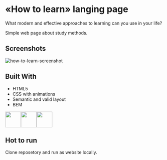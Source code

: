 
# «How to learn» langing page

What modern and effective approaches to learning can you use in your life?

Simple web page about study methods.

## Screenshots

![how-to-learn-screenshot](https://user-images.githubusercontent.com/67905360/174458805-1abb8252-aa4c-4f6a-8bb6-1327053a9824.png)

## Built With

- HTML5
- CSS with animations
- Semantic and valid layout
- BEM

<img height="50" src="https://cdn.jsdelivr.net/gh/devicons/devicon/icons/html5/html5-original.svg" /><img height="50" src="https://cdn.jsdelivr.net/gh/devicons/devicon/icons/css3/css3-original.svg" /><img height="50" src="https://ru.bem.info/S3zKVZJcFfltyiAz-bWVmw4o3IU.svgd" />

## Hot to run

Clone reposetory and run as website locally.
